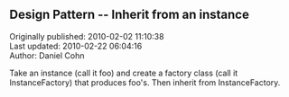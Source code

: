 ## Design Pattern -- Inherit from an instance  
Originally published: 2010-02-02 11:10:38  
Last updated: 2010-02-22 06:04:16  
Author: Daniel Cohn  
  
Take an instance (call it foo) and create a factory class (call it InstanceFactory) that produces foo's.  Then inherit from InstanceFactory.